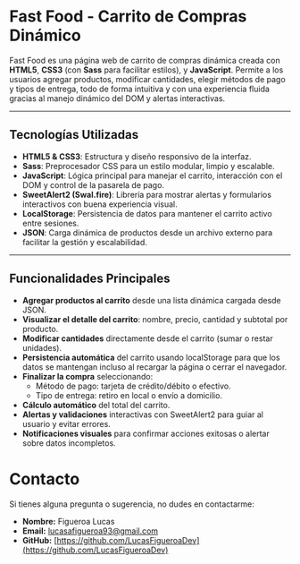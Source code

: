 # Fast Food - Carrito de Compras Dinámico

Fast Food es una página web de carrito de compras dinámica creada con **HTML5**, **CSS3** (con **Sass** para facilitar estilos), y **JavaScript**. Permite a los usuarios agregar productos, modificar cantidades, elegir métodos de pago y tipos de entrega, todo de forma intuitiva y con una experiencia fluida gracias al manejo dinámico del DOM y alertas interactivas.

---

## Tecnologías Utilizadas

- **HTML5 & CSS3**: Estructura y diseño responsivo de la interfaz.
- **Sass**: Preprocesador CSS para un estilo modular, limpio y escalable.
- **JavaScript**: Lógica principal para manejar el carrito, interacción con el DOM y control de la pasarela de pago.
- **SweetAlert2 (Swal.fire)**: Librería para mostrar alertas y formularios interactivos con buena experiencia visual.
- **LocalStorage**: Persistencia de datos para mantener el carrito activo entre sesiones.
- **JSON**: Carga dinámica de productos desde un archivo externo para facilitar la gestión y escalabilidad.

---

## Funcionalidades Principales

- **Agregar productos al carrito** desde una lista dinámica cargada desde JSON.
- **Visualizar el detalle del carrito**: nombre, precio, cantidad y subtotal por producto.
- **Modificar cantidades** directamente desde el carrito (sumar o restar unidades).
- **Persistencia automática** del carrito usando localStorage para que los datos se mantengan incluso al recargar la página o cerrar el navegador.
- **Finalizar la compra** seleccionando:
  - Método de pago: tarjeta de crédito/débito o efectivo.
  - Tipo de entrega: retiro en local o envío a domicilio.
- **Cálculo automático** del total del carrito.
- **Alertas y validaciones** interactivas con SweetAlert2 para guiar al usuario y evitar errores.
- **Notificaciones visuales** para confirmar acciones exitosas o alertar sobre datos incompletos.

# Contacto

Si tienes alguna pregunta o sugerencia, no dudes en contactarme:

- **Nombre:** Figueroa Lucas  
- **Email:** [lucasafigueroa93@gmail.com](mailto:lucasafigueroa93@gmail.com)  
- **GitHub:** [https://github.com/LucasFigueroaDev](https://github.com/LucasFigueroaDev)
